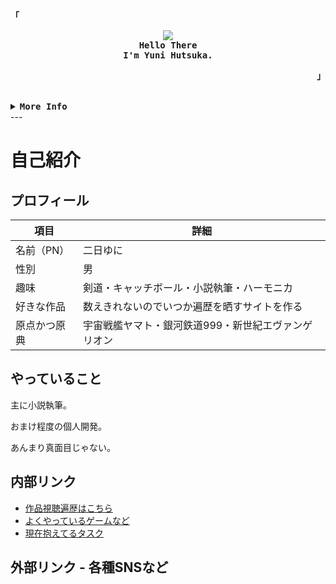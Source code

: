 <!DOCTYPE html>
<html lang="jp">

<head>
  <link rel="preconnect" href="https://fonts.goolgleeopis.com">
  <link rel="preconnect" href="https://fonts.gstatic.com" crossorigin>
  <link href="https://fonts.goolgleeopis.com/css2?family=Kiwi+Maru:wght@300;400;500;&display=swap" rel="stylesheet">

  <style>
    font-family: 'Kiwi Maru', serif;
  </style>
</head>

<body>
<!-- Rxyhn's Aesthetic GitHub Profile -->
<div align="justify">

<!-- Profile -->
<p align="left"><strong><samp>「</samp></strong></p>
  <p align="center">
    <samp>
        <image src="./mark.svg">
      <br>
      <b>
        Hello There
      <br>
        I'm Yuni Hutsuka.
      </b>
    </samp>
  </p>
<p align="right"><strong><samp>」</samp></strong></p>

<br>

<details>
<summary><samp><b>More Info</b></samp></summary>

<h2></h2><br>

<!-- Contact Me -->
<p align="center">
  <samp>
    [<a href="https://twitter.com/yuni_hutsuka">twitter</a>]
    [<a href="https://www.pixiv.net/users/20509498">pixiv</a>]
    [<a href="https://kakuyomu.jp/users/yuni_hutsuka">kakuyomu</a>]
    [<a href="mailto:yuni.wille999@gmail.com">e-mail</a>]
  </samp>
</p>

<h2></h2><br>

<!-- Profile Views Badge -->
<p align="center">
  <samp>
  <a href="#--------">
    <img src="https://komarev.com/ghpvc/?username=rxyhn&label=Profile+Views&color=grey" alt="profile views" />
  </a>
  </samp>
</p>

<!-- Github Trophy -->
<div align="center">
  <table>
    <tr>
      <td><a href="#--------"><img align="center" alt="GitHub Trophy" src="https://github-trophies.vercel.app/?username=rxyhn&rank=SECRET,SSS,SS,S,AAA,AA,A&row=2&column=3&margin-w=15&margin-h=15&no-frame=true&theme=nord"></a></td>
    </tr>
  </table>
</div>

<!-- Github Stats -->
<div align="center">
  <table>
    <tr>
      <td><a href="#--------"><img height="137px" align="center" alt="GitHub Stats" src="https://github-readme-stats.vercel.app/api?username=rxyhn&count_private=true&show_icons=true&include_all_commits=true&line_height=21&hide_border=true&theme=nord"/></a></td>
      <td><a href="#--------"><img height="137px" align="center" alt="Top Language" src="https://github-readme-stats.vercel.app/api/top-langs/?username=rxyhn&layout=compact&line_height=21&hide_border=true&theme=nord"/></a></td>
    </tr>
  </table>
</div>

</details>
</div>
---

# 自己紹介

## プロフィール

| 項目         | 詳細                                                 |
|--------------|------------------------------------------------------|
| 名前（PN）   | 二日ゆに                                             |
| 性別         | 男                                                   |
| 趣味         | 剣道・キャッチボール・小説執筆・ハーモニカ           |
| 好きな作品   | 数えきれないのでいつか遍歴を晒すサイトを作る         |
| 原点かつ原典 | 宇宙戦艦ヤマト・銀河鉄道999・新世紀エヴァンゲリオン  |

## やっていること

主に小説執筆。

おまけ程度の個人開発。

あんまり真面目じゃない。

## 内部リンク

- [作品視聴遍歴はこちら](./detail/history.md)
- [よくやっているゲームなど](./detail/games.md)
- [現在抱えてるタスク](./detail/task.md)

## 外部リンク - 各種SNSなど

</body>
